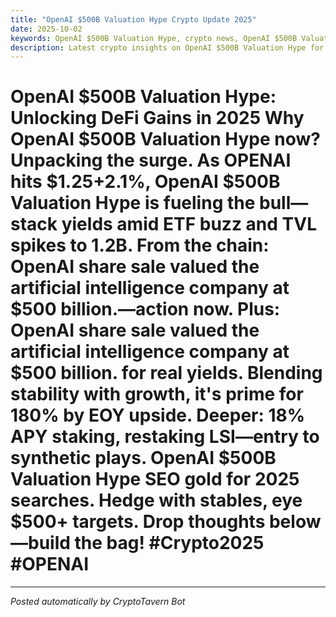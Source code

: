 ```yaml
---
title: "OpenAI $500B Valuation Hype Crypto Update 2025"
date: 2025-10-02
keywords: OpenAI $500B Valuation Hype, crypto news, OpenAI $500B Valuation Hype 2025, AI trends
description: Latest crypto insights on OpenAI $500B Valuation Hype for 2025
---
```

# OpenAI $500B Valuation Hype: Unlocking DeFi Gains in 2025 Why OpenAI $500B Valuation Hype now? Unpacking the surge. As OPENAI hits $1.25+2.1%, OpenAI $500B Valuation Hype is fueling the bull—stack yields amid ETF buzz and TVL spikes to 1.2B. From the chain: OpenAI share sale valued the artificial intelligence company at $500 billion.—action now. Plus: OpenAI share sale valued the artificial intelligence company at $500 billion. for real yields. Blending stability with growth, it's prime for 180% by EOY upside. Deeper: 18% APY staking, restaking LSI—entry to synthetic plays. OpenAI $500B Valuation Hype SEO gold for 2025 searches. Hedge with stables, eye $500+ targets. Drop thoughts below—build the bag! #Crypto2025 #OPENAI

<ins class="adsense" data-ad-client="ca-pub-YOUR_ADSENSE_ID" data-ad-slot="YOUR_AD_SLOT" data-ad-format="auto"></ins>
<script>(adsbygoogle = window.adsbygoogle || []).push({});</script>

---
*Posted automatically by CryptoTavern Bot*
